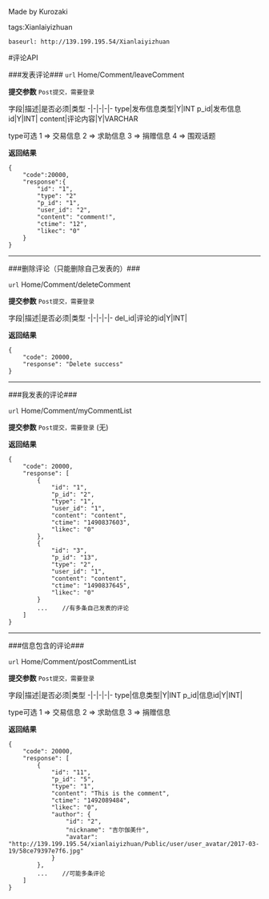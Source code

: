 ﻿Made by Kurozaki

tags:Xianlaiyizhuan

``baseurl: http://139.199.195.54/Xianlaiyizhuan``

#评论API



###发表评论###
``url``
Home/Comment/leaveComment


**提交参数**
``Post提交，需要登录``

字段|描述|是否必须|类型
-|-|-|-|-
type|发布信息类型|Y|INT
p_id|发布信息id|Y|INT|
content|评论内容|Y|VARCHAR

type可选
1 => 交易信息
2 => 求助信息
3 => 捐赠信息
4 => 围观话题

**返回结果**

```
{
    "code":20000,
    "response":{
        "id": "1",
        "type": "2"
        "p_id": "1",
        "user_id": "2",
        "content": "comment!",
        "ctime": "12",
        "likec": "0"
    }
}
```
***
###删除评论（只能删除自己发表的）###

``url``
Home/Comment/deleteComment


**提交参数**
``Post提交，需要登录``

字段|描述|是否必须|类型
-|-|-|-|-
del_id|评论的id|Y|INT|

**返回结果**
```
{
    "code": 20000,
    "response": "Delete success"
}
```

***
###我发表的评论###

``url``
Home/Comment/myCommentList


**提交参数**
``Post提交，需要登录``
(无)

**返回结果**
```
{
    "code": 20000,
    "response": [
        {
            "id": "1",
            "p_id": "2",
            "type": "1",
            "user_id": "1",
            "content": "content",
            "ctime": "1490837603",
            "likec": "0"
        },
        {
            "id": "3",
            "p_id": "13",
            "type": "2",
            "user_id": "1",
            "content": "content",
            "ctime": "1490837645",
            "likec": "0"
        }
        ...    //有多条自己发表的评论
    ]
}
```

***
###信息包含的评论###

``url``
Home/Comment/postCommentList


**提交参数**
``Post提交，需要登录``

字段|描述|是否必须|类型
-|-|-|-|-
type|信息类型|Y|INT
p_id|信息id|Y|INT|

type可选
1 => 交易信息
2 => 求助信息
3 => 捐赠信息

**返回结果**
```
{
    "code": 20000,
    "response": [
        {
            "id": "11",
            "p_id": "5",
            "type": "1",
            "content": "This is the comment",
            "ctime": "1492089484",
            "likec": "0",
            "author": {
                "id": "2",
                "nickname": "吉尔伽美什",
                "avatar": "http://139.199.195.54/xianlaiyizhuan/Public/user/user_avatar/2017-03-19/58ce79397e7f6.jpg"
            }
        },
        ...    //可能多条评论
    ]
}
```